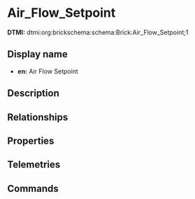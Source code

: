 # Air_Flow_Setpoint
**DTMI:** dtmi:org:brickschema:schema:Brick:Air_Flow_Setpoint;1
## Display name
- **en:** Air Flow Setpoint
## Description
## Relationships
## Properties
## Telemetries
## Commands
